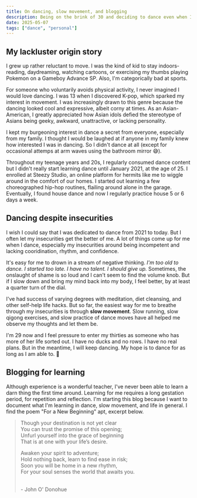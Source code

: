 ```yaml
---
title: On dancing, slow movement, and blogging
description: Being on the brink of 30 and deciding to dance even when I feel old. 
date: 2025-05-07
tags: ["dance", "personal"]
---
```


## My lackluster origin story
I grew up rather reluctant to move. I was the kind of kid to stay indoors- reading, daydreaming, watching cartoons, or exercising my thumbs playing Pokemon on a Gameboy Advance SP. Also, I'm categorically bad at sports. 

For someone who voluntarily avoids physical activity, I never imagined I would love dancing. I was 13 when I discovered K-pop, which sparked my interest in movement. I was increasingly drawn to this genre because the dancing looked cool and expressive, albeit corny at times. As an Asian-American, I greatly appreciated how Asian idols defied the stereotype of Asians being geeky, awkward, unattractive, or lacking personality. 

I kept my burgeoning interest in dance a secret from everyone, especially from my family. I thought I would be laughed at if anyone in my family knew how interested I was in dancing. So I didn't dance at all (except for occasional attemps at arm waves using the bathroom mirror 😅).

Throughout my teenage years and 20s, I regularly consumed dance content but I didn't really start learning dance until January 2021, at the age of 25. I enrolled at Steezy Studio, an online platform for hermits like me to wiggle around in the comfort of our homes. I started out learning a few choreographed hip-hop routines, flailing around alone in the garage. Eventually, I found house dance and now I regularly practice house 5 or 6 days a week. 

## Dancing despite insecurities 
I wish I could say that I was dedicated to dance from 2021 to today. But I often let my insecurities get the better of me. A lot of things come up for me when I dance, especially my insecurities around being incompetent and lacking cooridination, rhythm, and confidence.

It's easy for me to drown in a stream of negative thinking. _I'm too old to dance. I started too late. I have no talent. I should give up._ Sometimes, the onslaught of shame is so loud and I can't seem to find the volume knob. But if I slow down and bring my mind back into my body, I feel better, by at least a quarter turn of the dial. 

I've had success of varying degrees with meditation, diet cleansing, and other self-help life hacks. But so far, the easiest way for me to breathe through my insecurities is through **slow movement**. Slow running, slow qigong exercises, and slow practice of dance moves have all helped me observe my thoughts and let them be. 

I'm 29 now and I feel pressure to enter my thirties as someone who has more of her life sorted out. I have no ducks and no rows. I have no real plans. But in the meantime, I will keep dancing. My hope is to dance for as long as I am able to. 💃

## Blogging for learning 

Although experience is a wonderful teacher, I've never been able to learn a darn thing the first time around. Learning for me requires a long gestation period, for repetition and reflection. I'm starting this blog because I want to document what I'm learning in dance, slow movement, and life in general. I find the poem "For a New Beginning" apt, excerpt below. 

>Though your destination is not yet clear
><br>You can trust the promise of this opening;
><br>Unfurl yourself into the grace of beginning
><br>That is at one with your life’s desire.
>
>Awaken your spirit to adventure;
><br>Hold nothing back, learn to find ease in risk;
><br>Soon you will be home in a new rhythm,
><br>For your soul senses the world that awaits you.
>
><br>\- John O' Donohue 








